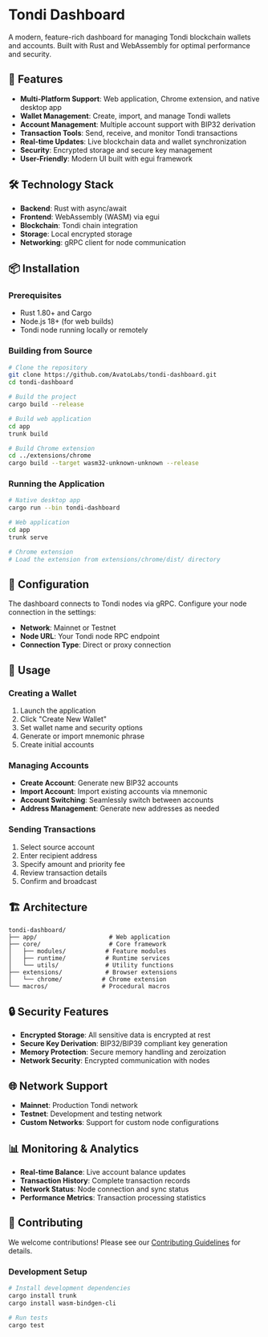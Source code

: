 # Tondi Dashboard

A modern, feature-rich dashboard for managing Tondi blockchain wallets and accounts. Built with Rust and WebAssembly for optimal performance and security.

## 🚀 Features

- **Multi-Platform Support**: Web application, Chrome extension, and native desktop app
- **Wallet Management**: Create, import, and manage Tondi wallets
- **Account Management**: Multiple account support with BIP32 derivation
- **Transaction Tools**: Send, receive, and monitor Tondi transactions
- **Real-time Updates**: Live blockchain data and wallet synchronization
- **Security**: Encrypted storage and secure key management
- **User-Friendly**: Modern UI built with egui framework

## 🛠️ Technology Stack

- **Backend**: Rust with async/await
- **Frontend**: WebAssembly (WASM) via egui
- **Blockchain**: Tondi chain integration
- **Storage**: Local encrypted storage
- **Networking**: gRPC client for node communication

## 📦 Installation

### Prerequisites

- Rust 1.80+ and Cargo
- Node.js 18+ (for web builds)
- Tondi node running locally or remotely

### Building from Source

```bash
# Clone the repository
git clone https://github.com/AvatoLabs/tondi-dashboard.git
cd tondi-dashboard

# Build the project
cargo build --release

# Build web application
cd app
trunk build

# Build Chrome extension
cd ../extensions/chrome
cargo build --target wasm32-unknown-unknown --release
```

### Running the Application

```bash
# Native desktop app
cargo run --bin tondi-dashboard

# Web application
cd app
trunk serve

# Chrome extension
# Load the extension from extensions/chrome/dist/ directory
```

## 🔧 Configuration

The dashboard connects to Tondi nodes via gRPC. Configure your node connection in the settings:

- **Network**: Mainnet or Testnet
- **Node URL**: Your Tondi node RPC endpoint
- **Connection Type**: Direct or proxy connection

## 📱 Usage

### Creating a Wallet

1. Launch the application
2. Click "Create New Wallet"
3. Set wallet name and security options
4. Generate or import mnemonic phrase
5. Create initial accounts

### Managing Accounts

- **Create Account**: Generate new BIP32 accounts
- **Import Account**: Import existing accounts via mnemonic
- **Account Switching**: Seamlessly switch between accounts
- **Address Management**: Generate new addresses as needed

### Sending Transactions

1. Select source account
2. Enter recipient address
3. Specify amount and priority fee
4. Review transaction details
5. Confirm and broadcast

## 🏗️ Architecture

```
tondi-dashboard/
├── app/                    # Web application
├── core/                   # Core framework
│   ├── modules/           # Feature modules
│   ├── runtime/           # Runtime services
│   └── utils/             # Utility functions
├── extensions/            # Browser extensions
│   └── chrome/           # Chrome extension
└── macros/               # Procedural macros
```

## 🔒 Security Features

- **Encrypted Storage**: All sensitive data is encrypted at rest
- **Secure Key Derivation**: BIP32/BIP39 compliant key generation
- **Memory Protection**: Secure memory handling and zeroization
- **Network Security**: Encrypted communication with nodes

## 🌐 Network Support

- **Mainnet**: Production Tondi network
- **Testnet**: Development and testing network
- **Custom Networks**: Support for custom node configurations

## 📊 Monitoring & Analytics

- **Real-time Balance**: Live account balance updates
- **Transaction History**: Complete transaction records
- **Network Status**: Node connection and sync status
- **Performance Metrics**: Transaction processing statistics

## 🤝 Contributing

We welcome contributions! Please see our [Contributing Guidelines](CONTRIBUTING.md) for details.

### Development Setup

```bash
# Install development dependencies
cargo install trunk
cargo install wasm-bindgen-cli

# Run tests
cargo test


